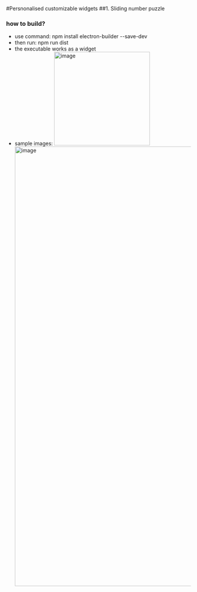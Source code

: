 #Persnonalised customizable widgets
##1. Sliding number puzzle
### how to build?
- use command: npm install electron-builder --save-dev
- then run: npm run dist
- the executable works as a widget
- sample images:
  <img width="261" height="255" alt="image" src="https://github.com/user-attachments/assets/361a2f5a-791f-4e64-adca-7d3805124173" />
  <img width="1919" height="1199" alt="image" src="https://github.com/user-attachments/assets/70cf4e3a-b0e1-4d26-a8bb-82084def99a6" />

